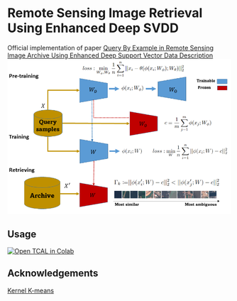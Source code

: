 # Remote Sensing Image Retrieval Using Enhanced Deep SVDD
Official implementation of paper [Query By Example in Remote Sensing Image Archive Using Enhanced Deep Support Vector Data Description](https://ieeexplore.ieee.org/document/6920022/)
<img src="./IEEEJSTARS1.png"/>

## Usage
[![Open TCAL in Colab](https://colab.research.google.com/assets/colab-badge.svg)](https://colab.research.google.com/drive/1O1rVIDR6gsheBJq3s4M-D_stOiWYGSvb?usp=sharing)

## Acknowledgements
[Kernel K-means](https://gist.github.com/mblondel/6230787)
